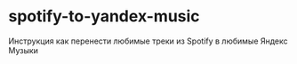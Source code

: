 # spotify-to-yandex-music
Инструкция как перенести любимые треки из Spotify в любимые Яндекс Музыки
